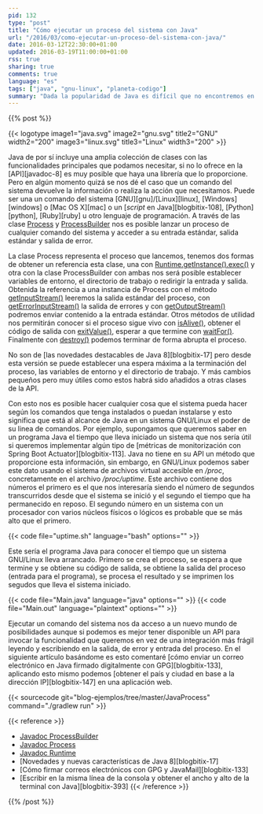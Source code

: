 ```yaml
---
pid: 132
type: "post"
title: "Cómo ejecutar un proceso del sistema con Java"
url: "/2016/03/como-ejecutar-un-proceso-del-sistema-con-java/"
date: 2016-03-12T22:30:00+01:00
updated: 2016-03-19T11:00:00+01:00
rss: true
sharing: true
comments: true
language: "es"
tags: ["java", "gnu-linux", "planeta-codigo"]
summary: "Dada la popularidad de Java es difícil que no encontremos en el propio JDK o librería la funcionalidad que necesitamos y sino en algún comando del sistema de los muchos que tenemos a disposición en un sistema GNU/Linux. Esto nos da acceso a una gran cantidad de funcionalidades también desde los programas Java."
---
```


{{% post %}}

{{< logotype image1="java.svg" image2="gnu.svg" title2="GNU" width2="200" image3="linux.svg" title3="Linux" width3="200" >}}

Java de por sí incluye una amplia colección de clases con las funcionalidades principales que podamos necesitar, si no lo ofrece en la [API][javadoc-8] es muy posible que haya una librería que lo proporcione. Pero en algún momento quizá se nos dé el caso que un comando del sistema devuelve la información o realiza la acción que necesitamos. Puede ser una un comando del sistema [GNU][gnu]/[Linux][linux], [Windows][windows] o [Mac OS X][mac] o un [_script_ en Java][blogbitix-108], [Python][python], [Ruby][ruby] u otro lenguaje de programación. A través de las clase [Process](https://docs.oracle.com/javase/8/docs/api/java/lang/Process.html) y [ProcessBuilder](https://docs.oracle.com/javase/8/docs/api/java/lang/ProcessBuilder.html) nos es posible lanzar un proceso de cualquier comando del sistema y acceder a su entrada estándar, salida estándar y salida de error.

La clase Process representa el proceso que lancemos, tenemos dos formas de obtener un referencia esta clase, una con [Runtime.getInstance().exec()](https://docs.oracle.com/javase/8/docs/api/java/lang/Runtime.html#exec-java.lang.String-) y otra con la clase ProcessBuilder con ambas nos será posible establecer variables de entorno, el directorio de trabajo o redirigir la entrada y salida. Obtenida la referencia a una instancia de Process con el método [getInputStream()](https://docs.oracle.com/javase/8/docs/api/java/lang/Process.html#getInputStream--) leeremos la salida estándar del proceso, con [getErrorInputStream()](https://docs.oracle.com/javase/8/docs/api/java/lang/Process.html#getErrorStream--) la salida de errores y con [getOutputStream()](https://docs.oracle.com/javase/8/docs/api/java/lang/Process.html#getOutputStream--) podremos enviar contenido a la entrada estándar. Otros métodos de utilidad nos permitirán conocer si el proceso sigue vivo con [isAlive()](https://docs.oracle.com/javase/8/docs/api/java/lang/Process.html#isAlive--), obtener el código de salida con [exitValue()](https://docs.oracle.com/javase/8/docs/api/java/lang/Process.html#exitValue--), esperar a que termine con [waitFor()](https://docs.oracle.com/javase/8/docs/api/java/lang/Process.html#waitFor--). Finalmente con [destroy()](https://docs.oracle.com/javase/8/docs/api/java/lang/Process.html#destroy--) podemos terminar de forma abrupta el proceso.

No son de [las novedades destacables de Java 8][blogbitix-17] pero desde esta versión se puede establecer una espera máxima a la terminación del proceso, las variables de entorno y el directorio de trabajo. Y más cambios pequeños pero muy útiles como estos habrá sido añadidos a otras clases de la API.

Con esto nos es posible hacer cualquier cosa que el sistema pueda hacer según los comandos que tenga instalados o puedan instalarse y esto significa que está al alcance de Java en un sistema GNU/Linux el poder de su linea de comandos. Por ejemplo, supongamos que queremos saber en un programa Java el tiempo que lleva iniciado un sistema que nos sería útil si queremos implementar algún tipo de [métricas de monitorización con Spring Boot Actuator][blogbitix-113]. Java no tiene en su API un método que proporcione esta información, sin embargo, en GNU/Linux podemos saber este dato usando el sistema de archivos virtual accesible en _/proc_, concretamente en el archivo _/proc/uptime_. Este archivo contiene dos números el primero es el que nos interesaría siendo el número de segundos transcurridos desde que el sistema se inició y el segundo el tiempo que ha permanecido en reposo. El segundo número en un sistema con un procesador con varios núcleos físicos o lógicos es probable que se más alto que el primero.

{{< code file="uptime.sh" language="bash" options="" >}}

Este sería el programa Java para conocer el tiempo que un sistema GNU/Linux lleva arrancado. Primero se crea el proceso, se espera a que termine y se obtiene su código de salida, se obtiene la salida del proceso (entrada para el programa), se procesa el resultado y se imprimen los segudos que lleva el sistema iniciado.

{{< code file="Main.java" language="java" options="" >}}
{{< code file="Main.out" language="plaintext" options="" >}}

Ejecutar un comando del sistema nos da acceso a un nuevo mundo de posibilidades aunque si podemos es mejor tener disponible un API para invocar la funcionalidad que queremos en vez de una integración más frágil leyendo y escribiendo en la salida, de error y entrada del proceso. En el siguiente artículo basándome es esto comentaré [cómo enviar un correo electrónico en Java firmado digitalmente con GPG][blogbitix-133], aplicando esto mismo podemos [obtener el país y ciudad en base a la dirección IP][blogbitix-147] en una aplicación web.

{{< sourcecode git="blog-ejemplos/tree/master/JavaProcess" command="./gradlew run" >}}

{{< reference >}}
* [Javadoc ProcessBuilder](https://docs.oracle.com/javase/8/docs/api/java/lang/ProcessBuilder.html)
* [Javadoc Process](https://docs.oracle.com/javase/8/docs/api/java/lang/Process.html)
* [Javadoc Runtime](https://docs.oracle.com/javase/8/docs/api/java/lang/Runtime.html)
* [Novedades y nuevas características de Java 8][blogbitix-17]
* [Cómo firmar correos electrónicos con GPG y JavaMail][blogbitix-133]
* [Escribir en la misma línea de la consola y obtener el ancho y alto de la terminal con Java][blogbitix-393]
{{< /reference >}}

{{% /post %}}
